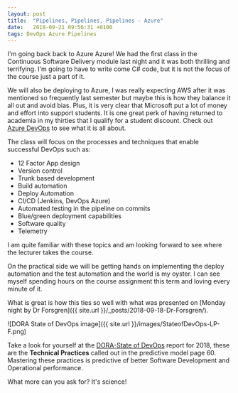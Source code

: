 ```yaml
---
layout: post
title:  "Pipelines, Pipelines, Pipelines - Azure"
date:   2018-09-21 09:56:31 +0100
tags: DevOps Azure Pipelines
---
```


I'm going back back to Azure Azure! We had the first class in the Continuous Software Delivery module last night and it was both thrilling and terrifying. I'm going to have to write come C# code, but it is not the focus of the course just a part of it. 

We will also be deploying to Azure, I was really expecting AWS after it was mentioned so frequently last semester but maybe this is how they balance it all out and avoid bias. Plus, it is very clear that Microsoft put a lot of money and effort into support students. It is one great perk of having returned to academia in my thirties that I qualify for a student discount. Check out [Azure DevOps](https://dev.azure.com) to see what it is all about.

The class will focus on the processes and techniques that enable successful DevOps such as:

- 12 Factor App design
- Version control
- Trunk based development
- Build automation 
- Deploy Automation 
- CI/CD (Jenkins, DevOps Azure) 
- Automated testing in the pipeline on commits
- Blue/green deployment capabilities
- Software quality
- Telemetry

I am quite familiar with these topics and am looking forward to see where the lecturer takes the course. 

On the practical side we will be getting hands on implementing the deploy automation and the test automation and the world is my oyster. I can see myself spending hours on the course assignment this term and loving every minute of it.

What is great is how this ties so well with what was presented on [Monday night by Dr Forsgren]({{ site.url }}/_posts/2018-09-18-Dr-Forsgren/). 

![DORA State of DevOps image]({{ site.url }}/images/StateofDevOps-LP-F.png)

Take a look for yourself at the [DORA-State of DevOps](https://cloudplatformonline.com/2018-state-of-devops.html) report for 2018, these are the **Technical Practices** called out in the predictive model page 60. Mastering these practices is predictive of better Software Development and Operational performance.

What more can you ask for? It's science!
